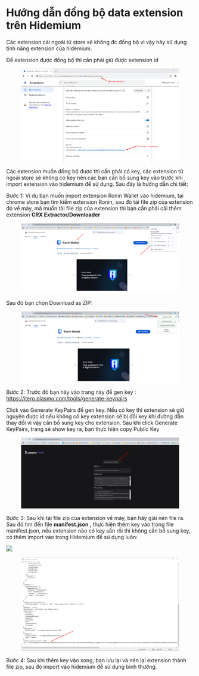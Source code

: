 # Hướng dẫn đồng bộ data extension trên Hidemium

Các extension cài ngoài từ store sẽ không đc đồng bộ vì vậy hãy sử dụng tính năng extension của hidemium.

Để extension được đồng bộ thì cần phải giữ được extension id

<figure><img src="../../.gitbook/assets/image (1).png" alt=""><figcaption></figcaption></figure>



Các extension muốn đồng bộ được thì cần phải có key, các extension từ ngoài store sẽ không có key nên các bạn cần bổ sung key vào trước khi import extension vào hidemium để sử dụng. Sau đây là hướng dẫn chi tiết:

Bước 1: Ví dụ bạn muốn import extension Ronin Wallet vào hidemium, tại chrome store bạn tìm kiếm extension Ronin, sau đó tải file zip của extension đó về máy, mà muốn tải file zip của extension thì bạn cần phải cài thêm extension **CRX Extractor/Downloader**

<figure><img src="../../.gitbook/assets/image (1) (1).png" alt=""><figcaption></figcaption></figure>



Sau đó bạn chọn Download as ZIP:

<figure><img src="../../.gitbook/assets/image (3).png" alt=""><figcaption></figcaption></figure>



Bước 2: Trước đó bạn hãy vào trang này để gen key : https://itero.plasmo.com/tools/generate-keypairs

Click vào Generate KeyPairs để gen key. Nếu có key thì extension sẽ giữ nguyên được id nếu không có key extension sẽ bị đổi key khi đường dẫn thay đổi vì vậy cần bổ sung key cho extension.  Sau khi click Generate KeyPairs, trang sẽ show key ra, bạn thực hiện copy Public Key

<figure><img src="../../.gitbook/assets/image (4).png" alt=""><figcaption></figcaption></figure>

&#x20;

Bước 3: Sau khi tải file zip của extension về máy, bạn hãy giải nén file ra. Sau đó tìm đến file **manifest.json ,** thực hiện thêm key vào trong file manifest.json, nếu extension nào có key sẵn rồi thì không cần bổ sung key, có thêm import vào trong Hidemium để sử dụng luôn:

![](http://education.hidemium.io/wp-content/uploads/2025/06/Screenshot_7.png)



<figure><img src="../../.gitbook/assets/image (200).png" alt=""><figcaption></figcaption></figure>

Bước 4: Sau khi thêm key vào xong, bạn lưu lại và nén lại extension thành file zip, sau đó import vào hidemium để sử dụng bình thường.
